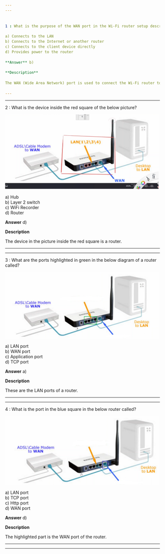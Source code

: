 ```yaml
---  
---  


1 : What is the purpose of the WAN port in the Wi-Fi router setup described in the lecture?  

a) Connects to the LAN  
b) Connects to the Internet or another router  
c) Connects to the client device directly  
d) Provides power to the router  

**Answer** b)  

**Description**  

The WAN (Wide Area Network) port is used to connect the Wi-Fi router to the Internet or another router, providing a gateway for external network access.  

---  
```

---  


2 : What is the device inside the red square of the below picture?  

<img src="Images/lecture38_quizpic_6.png" width="500"/>  

a) Hub  
b) Layer 2 switch  
c) WiFi Recorder  
d) Router  

**Answer** d)  

**Description**  

The device in the picture inside the red square is a router.  

---  
---  


3 : What are the ports highlighted in green in the below diagram of a router called?  

<img src="Images/lecture38_quizpic_7.png" width="500"/>  

a) LAN port  
b) WAN port  
c) Application port  
d) TCP port  

**Answer** a)  

**Description**  

These are the LAN ports of a router.  

---  
---  


4 : What is the port in the blue square in the below router called?  

<img src="Images/lecture38_quizpic_8.png" width="500"/>  

a) LAN port  
b) TCP port  
c) Http port  
d) WAN port  

**Answer** d)  

**Description**  

The highlighted part is the WAN port of the router.  

---  
---  


